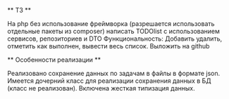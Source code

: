 ** ТЗ **

На php без использование фреймворка (разрешается использовать отдельные пакеты из composer) написать TODOlist с использованием сервисов, репозиториев и DTO
Функциональность: Добавить удалить, отметить как выполнен, вывести весь список. Выложить на github

** Особенности реализации **

Реализовано сохранение данных по задачам в файлы в формате json. Имеется дочерний класс для реализации сохранения данных в БД (класс не реализован). Включена жесткая типизация данных. 
